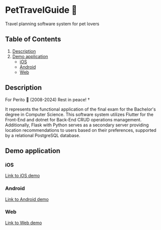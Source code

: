 # PetTravelGuide 🐶
Travel planning software system for pet lovers

## Table of Contents
1. [Description](#description)
2. [Demo application](#demo-application)
   - [iOS](#ios)
   - [Android](#android)
   - [Web](#web)

## Description
For Perito 🐶 (2008-2024) Rest in peace! †

It represents the functional application of the final exam for the Bachelor's degree in Computer Science. This software system utilizes Flutter for the Front-End and dotnet for Back-End CRUD operations management. Additionally, Flask with Python serves as a secondary server providing location recommendations to users based on their preferences, supported by a relational PostgreSQL database.

## Demo application

### iOS
[Link to iOS demo](https://github.com/AlexandruPavel14/Licenta-BackendPetTravelGuide/assets/89200038/22c3696c-4ec3-48fe-932a-bd15cac9d815)

### Android
[Link to Android demo](https://github.com/AlexandruPavel14/Licenta-BackendPetTravelGuide/assets/89200038/33a3bcf4-654f-45a0-8458-831a8d26bf70)

### Web
[Link to Web demo](https://github.com/AlexandruPavel14/Licenta-BackendPetTravelGuide/assets/89200038/b9a5ae52-441b-4a9d-b8d4-c675db46e6ae)
